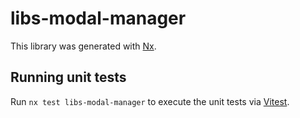 # libs-modal-manager

This library was generated with [Nx](https://nx.dev).

## Running unit tests

Run `nx test libs-modal-manager` to execute the unit tests via [Vitest](https://vitest.dev/).
